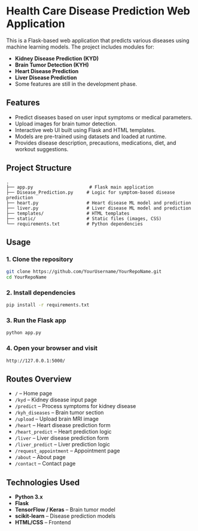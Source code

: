 # Health Care Disease Prediction Web Application

This is a Flask-based web application that predicts various diseases using machine learning models. The project includes modules for:

- **Kidney Disease Prediction (KYD)**
- **Brain Tumor Detection (KYH)**
- **Heart Disease Prediction**
- **Liver Disease Prediction**
- Some features are still in the development phase.

## Features

- Predict diseases based on user input symptoms or medical parameters.
- Upload images for brain tumor detection.
- Interactive web UI built using Flask and HTML templates.
- Models are pre-trained using datasets and loaded at runtime.
- Provides disease description, precautions, medications, diet, and workout suggestions.

## Project Structure

```
.
├── app.py                     # Flask main application
├── Disease_Prediction.py     # Logic for symptom-based disease prediction
├── heart.py                  # Heart disease ML model and prediction
├── liver.py                  # Liver disease ML model and prediction
├── templates/                # HTML templates
├── static/                   # Static files (images, CSS)
└── requirements.txt          # Python dependencies
```

## Usage

### 1. Clone the repository
```bash
git clone https://github.com/YourUsername/YourRepoName.git
cd YourRepoName
```

### 2. Install dependencies
```bash
pip install -r requirements.txt
```

### 3. Run the Flask app
```bash
python app.py
```

### 4. Open your browser and visit
```
http://127.0.0.1:5000/
```

## Routes Overview

- `/` – Home page
- `/kyd` – Kidney disease input page
- `/predict` – Process symptoms for kidney disease
- `/kyh_diseases` – Brain tumor section
- `/upload` – Upload brain MRI image
- `/heart` – Heart disease prediction form
- `/heart_predict` – Heart prediction logic
- `/liver` – Liver disease prediction form
- `/liver_predict` – Liver prediction logic
- `/request_appointment` – Appointment page
- `/about` – About page
- `/contact` – Contact page

## Technologies Used

- **Python 3.x**
- **Flask**
- **TensorFlow / Keras** – Brain tumor model
- **scikit-learn** – Disease prediction models
- **HTML/CSS** – Frontend
